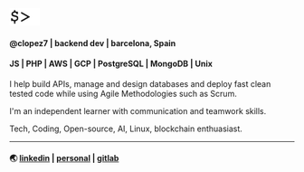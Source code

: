 <img src="cursor.gif" height="30" />

#### @clopez7 | backend dev | barcelona, Spain

#### JS | PHP | AWS | GCP | PostgreSQL | MongoDB | Unix

I help build APIs, manage and design databases and deploy fast clean tested code while using Agile Methodologies such as Scrum.

I'm an independent learner with communication and teamwork skills.

Tech, Coding, Open-source, AI, Linux, blockchain enthuasiast.

***
#### 🌏 [linkedin](https://www.linkedin.com/in/celopez12) | [personal](https://clopez7.github.io) | [gitlab](www.gitlab.com/clopez12)
